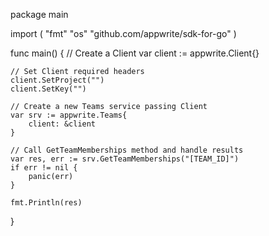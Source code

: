 package main

import (
    "fmt"
    "os"
    "github.com/appwrite/sdk-for-go"
)

func main() {
    // Create a Client
    var client := appwrite.Client{}

    // Set Client required headers
    client.SetProject("")
    client.SetKey("")

    // Create a new Teams service passing Client
    var srv := appwrite.Teams{
        client: &client
    }

    // Call GetTeamMemberships method and handle results
    var res, err := srv.GetTeamMemberships("[TEAM_ID]")
    if err != nil {
        panic(err)
    }

    fmt.Println(res)
}
